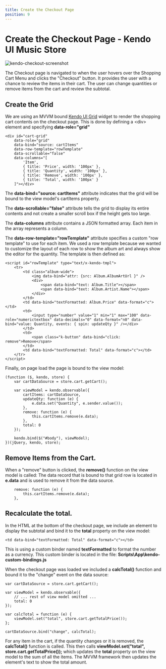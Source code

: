 ```yaml
---
title: Create the Checkout Page
position: 9
---
```


# Create the Checkout Page - Kendo UI Music Store

![kendo-checkout-screenshot](/aspnet-mvc/tutorial-kendo-music-store/music-store-web/images/kendo-checkout-screenshot.png)

The Checkout page is navigated to when the user hovers over the Shopping Cart Menu and clicks the "Checkout" button.
It provides the user with a chance to review the items in their cart.
The user can change quantities or remove items from the cart and review the subtotal.

## Create the Grid

We are using an MVVM bound [Kendo UI Grid](http://demos.telerik.com/kendo-ui/web/grid/index.html) widget to render the shopping cart contents on the checkout page.
This is done by defining a &lt;div&gt; element and specifying **data-role="grid"**

    <div id="cart-grid"
        data-role="grid"
        data-bind="source: cartItems"
        data-row-template="rowTemplate"
        data-scrollable="false"
        data-columns="[
            'Item',
            { title: 'Price', width: '100px' },
            { title: 'Quantity', width: '100px' },
            { title: 'Remove', width: '100px' },
            { title: 'Total', width: '100px' }
        ]"></div>

The **data-bind="source: cartItems"** attribute indicates that the grid will be bound to the view model's cartItems property.

The **data-scrollable="false"** attribute tells the grid to display its entire contents and not create a smaller scroll box if the height gets too large.

The **data-columns** attribute contains a JSON formatted array. Each item in the array represents a column.

The **data-row-template="rowTemplate"** attribute specifies a custom "row template" to use for each item.
We used a row template because we wanted to customize the layout of each row to show the album art and always show the editor for the quantity.
The template is then defined as:

    <script id="rowTemplate" type="text/x-kendo-tmpl">
        <tr>
            <td class="album-wide">
                <img data-bind="attr: {src: Album.AlbumArtUrl }" />
                <div>
                    <span data-bind="text: Album.Title"></span>
                    <span data-bind="text: Album.Artist.Name"></span>
                </div>
            </td>
            <td data-bind="textFormatted: Album.Price" data-format="c"></td>
            <td>
                <input type="number" value="1" min="1" max="100" data-role="numerictextbox" data-decimals="0" data-format="n0" data-bind="value: Quantity, events: { spin: updateQty }" /></div>
            </td>
            <td>
                <span class="k-button" data-bind="click: remove">Remove</span>
            </td>
            <td data-bind="textFormatted: Total" data-format="c"></td>
        </tr>
    </script>

Finally, on page load the page is bound to the view model:

    (function ($, kendo, store) {
        var cartDataSource = store.cart.getCart();

        var viewModel = kendo.observable({
            cartItems: cartDataSource,
            updateQty: function (e) {
                e.data.set("Quantity", e.sender.value());
            },
            remove: function (e) {
                this.cartItems.remove(e.data);
            },
            total: 0
        });

        kendo.bind($("#body"), viewModel);
    })(jQuery, kendo, store);

## Remove Items from the Cart.

When a "remove" button is clicked, the **remove()** function on the view model is called:
The data record that is bound to that grid row is located in **e.data** and is used to remove it from the data source.

        remove: function (e) {
            this.cartItems.remove(e.data);
        },

## Recalculate the total.

In the HTML at the bottom of the checkout page, we include an element to display the subtotal
and bind it to the **total** property on the view model:

    <td data-bind="textFormatted: Total" data-format="c"></td>

This is using a custom binder named **textFormatted** to format the number as a currency.
This custom binder is located in the file: **Scripts\App\kendo-custom-bindings.js**

When the checkout page was loaded we included a **calcTotal()** function and bound it to the "change" event on the data source:

    var cartDataSource = store.cart.getCart();

    var viewModel = kendo.observable({
        // ... rest of view model omitted ...
        total: 0
    });

    var calcTotal = function (e) {
        viewModel.set("total", store.cart.getTotalPrice());
    };

    cartDataSource.bind("change", calcTotal);

For any item in the cart, if the quantity changes or it is removed, the **calcTotal()** function is called.
This then calls **viewModel.set("total", store.cart.getTotalPrice());** which updates the **total** property on
the view model to the sum of all the items.
The MVVM framework then updates the element's text to show the total amount.
